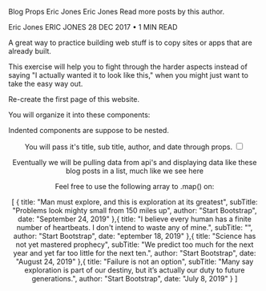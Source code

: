 Blog Props
Eric Jones
Eric Jones
Read more posts by this author.

Eric Jones
ERIC JONES
28 DEC 2017 • 1 MIN READ



A great way to practice building web stuff is to copy sites or apps that are already built.

This exercise will help you to fight through the harder aspects instead of saying "I actually wanted it to look like this," when you might just want to take the easy way out.

Re-create the first page of this website.

You will organize it into these components:

Indented components are suppose to be nested.


<Header />
    <Navbar />
<BlogList />
    <BlogPost />
<Footer />

You will pass <BlogPost /> it's title, sub title, author, and date through props. <input type="checkbox">

Eventually we will be pulling data from api's and displaying data like these blog posts in a list, much like we see here

Feel free to use the following array to .map() on:

[
    {
        title: "Man must explore, and this is exploration at its greatest",
        subTitle: "Problems look mighty small from 150 miles up",
        author: "Start Bootstrap",
        date: "September 24, 2019"
    },{
        title: "I believe every human has a finite number of heartbeats. I don't intend to waste any of mine.",
        subTitle: "",
        author: "Start Bootstrap",
        date: "eptember 18, 2019"
    },{
        title: "Science has not yet mastered prophecy",
        subTitle: "We predict too much for the next year and yet far too little for the next ten.",
        author: "Start Bootstrap",
        date: "August 24, 2019"
    },{
        title: "Failure is not an option",
        subTitle: "Many say exploration is part of our destiny, but it’s actually our duty to future generations.",
        author: "Start Bootstrap",
        date: "July 8, 2019"
    }
]